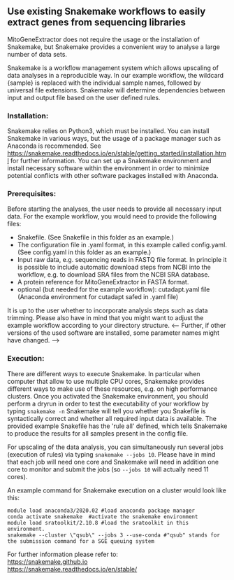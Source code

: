 ## Use existing Snakemake workflows to easily extract genes from sequencing libraries

MitoGeneExtractor does not require the usage or the installation of Snakemake, but Snakemake provides a convenient way to analyse a large number of data sets.

Snakemake is a workflow management system which allows upscaling of data analyses in a reproducible way. In our example workflow, the wildcard {sample} is replaced with the individual sample names, followed by universal file extensions. Snakemake will determine dependencies between input and output file based on the user defined rules.

### Installation:
Snakemake relies on Python3, which must be installed. You can install Snakemake in various ways, but the usage of a package manager such as Anaconda is recommended. 
See https://snakemake.readthedocs.io/en/stable/getting_started/installation.html for further information. You can set up a Snakemake environment and install necessary software within the environment in order to minimize potential conflicts with other software packages installed with Anaconda.

### Prerequisites:
Before starting the analyses, the user needs to provide all necessary input data. For the example workflow, you would need to provide the following files:
- Snakefile. (See Snakefile in this folder as an example.)
- The configuration file in .yaml format, in this example called config.yaml. (See config.yaml in this folder as an example.)
- Input raw data, e.g. sequencing reads in FASTQ file format. In principle it is possible to include automatic download steps from NCBI into the workflow, e.g. to download SRA files from the NCBI SRA database.  
- A protein reference for MitoGeneExtractor in FASTA format.
- optional (but needed for the example workflow): cutadapt.yaml file (Anaconda environment for cutadapt safed in .yaml file)  

It is up to the user whether to incorporate analysis steps such as data trimming. Please also have in mind that you might want to adjust the example workflow according to your directory structure. <-- Further, if other versions of the used software are installed, some parameter names might have changed. -->

### Execution:
There are different ways to execute Snakemake. In particular when computer that allow to use multiple CPU cores, Snakemake provides different ways to make use of these resources, e.g. on high performance clusters.
Once you activated the Snakemake environment, you should perform a dryrun in order to test the executability of your workflow by typing ```snakemake -n```
Snakemake will tell you whether you Snakefile is syntactically correct and whether all required input data is available. The provided example Snakefile has the 'rule all' defined, which tells Snakemake to produce the results for all samples present in the config file.

For upscaling of the data analysis, you can simultaneously run several jobs (execution of rules) via typing ```snakemake --jobs 10```. Please have in mind that each job will need one core and Snakemake will need in addition one core to monitor and submit the jobs (so ```--jobs 10``` will actually need 11 cores).

An example command for Snakemake execution on a cluster would look like this:

```
module load anaconda3/2020.02 #load anaconda package manager
conda activate snakemake  #activate the snakemake environment
module load sratoolkit/2.10.8 #load the sratoolkit in this environment. 
snakemake --cluster \"qsub\" --jobs 3 --use-conda #"qsub" stands for the submission command for a SGE queuing system
```

For further information please refer to:  
https://snakemake.github.io  
https://snakemake.readthedocs.io/en/stable/
